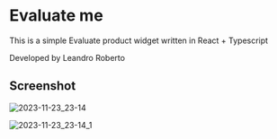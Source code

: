 # Evaluate me

This is a simple Evaluate product widget written in React + Typescript

Developed by Leandro Roberto

## Screenshot

![2023-11-23_23-14](https://github.com/leandroaroberto/evaluateme/assets/24318272/b79b6ec5-7d74-4bcb-9116-55b99f823b18)

![2023-11-23_23-14_1](https://github.com/leandroaroberto/evaluateme/assets/24318272/1fc2b73c-1032-477f-b05d-c9193e94c2a7)
